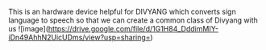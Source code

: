 This is an hardware device helpful for DIVYANG which converts sign language to speech so that we can create a common class of Divyang with us
![image](https://drive.google.com/file/d/1G1H84_DddimMIY-iDn49AhhN2UicUDms/view?usp=sharing=<FILE ID>)
